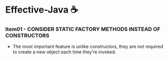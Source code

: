# Effective-Java ☕️

### Item01 - CONSIDER STATIC FACTORY METHODS INSTEAD OF CONSTRUCTORS

- The most important feature is unlike constructors, they are not required to create a new object each time they’re
  invoked.